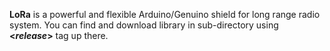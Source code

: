 <strong>LoRa</strong> is a powerful and flexible Arduino/Genuino shield for long range radio system. 
You can find and download library in sub-directory using <strong>&lt;<em>release</em>&gt;</strong> tag up there.
